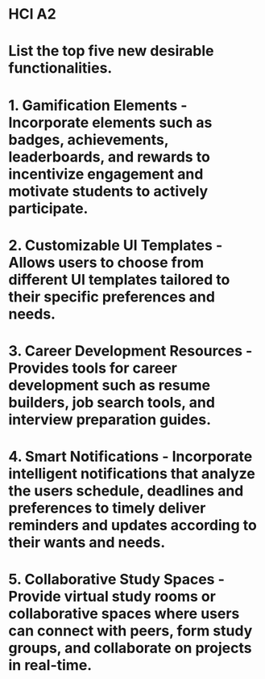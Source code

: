 # HCI A2
# List the top five new desirable functionalities.

# 1.	Gamification Elements - 	Incorporate elements such as badges, achievements, leaderboards, and rewards to incentivize engagement and motivate students to actively participate.

# 2.	Customizable UI Templates - 	Allows users to choose from different UI templates tailored to their specific preferences and needs.

# 3.	Career Development Resources - 	Provides tools for career development such as resume builders, job search tools, and interview preparation guides.

# 4.	Smart Notifications - 	Incorporate intelligent notifications that analyze the users schedule, deadlines and preferences to timely deliver reminders and updates according to their wants and needs.

# 5.	Collaborative Study Spaces - 	Provide virtual study rooms or collaborative spaces where users can connect with peers, form study groups, and collaborate on projects in real-time.

